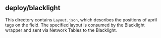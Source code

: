 ## deploy/blacklight

This directory contains `Layout.json`, which describes the positions of april tags on the field. The specified layout is consumed by the Blacklight wrapper and sent via Network Tables to the Blacklight.
